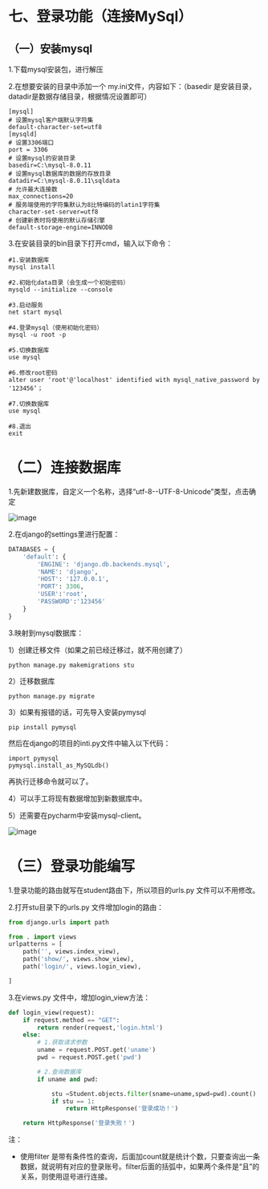 # 七、登录功能（连接MySql）
## （一）安装mysql
1.下载mysql安装包，进行解压

2.在想要安装的目录中添加一个 my.ini文件，内容如下：（basedir 是安装目录，datadir是数据存储目录，根据情况设置即可）
```
[mysql]
# 设置mysql客户端默认字符集
default-character-set=utf8
[mysqld]
# 设置3306端口
port = 3306
# 设置mysql的安装目录
basedir=C:\mysql-8.0.11
# 设置mysql数据库的数据的存放目录
datadir=C:\mysql-8.0.11\sqldata
# 允许最大连接数
max_connections=20
# 服务端使用的字符集默认为8比特编码的latin1字符集
character-set-server=utf8
# 创建新表时将使用的默认存储引擎
default-storage-engine=INNODB
```

3.在安装目录的bin目录下打开cmd，输入以下命令：
```
#1.安装数据库
mysql install

#2.初始化data目录（会生成一个初始密码）
mysqld --initialize --console

#3.启动服务
net start mysql

#4.登录mysql（使用初始化密码）
mysql -u root -p

#5.切换数据库
use mysql

#6.修改root密码
alter user 'root'@'localhost' identified with mysql_native_password by '123456‘；

#7.切换数据库
use mysql

#8.退出
exit
```

# （二）连接数据库
1.先新建数据库，自定义一个名称，选择“utf-8--UTF-8-Unicode”类型，点击确定

![image](956CB0C20DDE4EA198A6FCFB26A6B244)

2.在django的settings里进行配置：
```python
DATABASES = {
    'default': {
        'ENGINE': 'django.db.backends.mysql',
        'NAME': 'django',
        'HOST': '127.0.0.1',
        'PORT': 3306,
        'USER':'root',
        'PASSWORD':'123456'
    }
}
```

3.映射到mysql数据库：

1）创建迁移文件（如果之前已经迁移过，就不用创建了）
```
python manage.py makemigrations stu
```

2）迁移数据库
```
python manage.py migrate
```

3）如果有报错的话，可先导入安装pymysql
```
pip install pymysql
```

然后在django的项目的inti.py文件中输入以下代码：
```
import pymysql
pymysql.install_as_MySQLdb()
```

再执行迁移命令就可以了。

4）可以手工将现有数据增加到新数据库中。

5）还需要在pycharm中安装mysql-client。

![image](97CC9590BB4F44CF9668CC74C89AC5FB)


# （三）登录功能编写
1.登录功能的路由就写在student路由下，所以项目的urls.py 文件可以不用修改。

2.打开stu目录下的urls.py 文件增加login的路由：
```python
from django.urls import path

from . import views
urlpatterns = [
    path('', views.index_view),
    path('show/', views.show_view),
    path('login/', views.login_view),

]
```

3.在views.py 文件中，增加login_view方法：
```python
def login_view(request):
    if request.method == "GET":
        return render(request,'login.html')
    else:
        # 1.获取请求参数
        uname = request.POST.get('uname')
        pwd = request.POST.get('pwd')

        # 2.查询数据库
        if uname and pwd:

            stu =Student.objects.filter(sname=uname,spwd=pwd).count()
            if stu == 1:
                return HttpResponse('登录成功！')

    return HttpResponse('登录失败！')
```
注：
- 使用filter 是带有条件性的查询，后面加count就是统计个数，只要查询出一条数据，就说明有对应的登录账号。filter后面的括弧中，如果两个条件是“且”的关系，则使用逗号进行连接。
